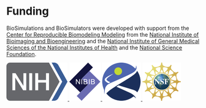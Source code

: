 # Funding

BioSimulations and BioSimulators were developed with support from the [Center for Reproducible Biomodeling Modeling](https://reproduciblebiomodels.org) from the [National Institute of Bioimaging and Bioengineering](https://www.nigms.nih.gov) and the [National Institute of General Medical Sciences of the National Institutes of Health](https://nih.gov) and the [National Science Foundation](https://nsf.gov).

<div class="logos">
    <div class="logos-row">
        <a href="https://nih.gov" target="_blank" title="NIH">
            <img class="zoom" src="/assets/images/about/funding/nih.svg" />
        </a>
        <a href="https://nibib.nih.gov" target="_blank" title="NIBIB">
            <img class="zoom" src="/assets/images/about/funding/nibib.svg" />
        </a>
        <a href="https://nigms.nih.gov" target="_blank" title="NIGMS">
            <img class="zoom" src="/assets/images/about/funding/nigms.svg" />
        </a>
        <a href="https://nsf.gov" target="_blank" title="NSF">
            <img class="zoom" src="/assets/images/about/funding/nsf.svg" />
        </a>
    </div>
</div>
